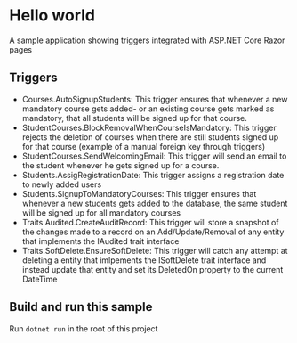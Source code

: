 ﻿# Hello world
A sample application showing triggers integrated with ASP.NET Core Razor pages

## Triggers

- Courses.AutoSignupStudents: This trigger ensures that whenever a new mandatory course gets added- or an existing course gets marked as mandatory, that all students will be signed up for that course.
- StudentCourses.BlockRemovalWhenCourseIsMandatory: This trigger rejects the deletion of courses when there are still students signed up for that course (example of a manual foreign key through triggers)
- StudentCourses.SendWelcomingEmail: This trigger will send an email to the student whenever he gets signed up for a course.
- Students.AssigRegistrationDate: This trigger assigns a registration date to newly added users
- Students.SignupToMandatoryCourses: This trigger ensures that whenever a new students gets added to the database, the same student will be signed up for all mandatory courses
- Traits.Audited.CreateAuditRecord: This trigger will store a snapshot of the changes made to a record on an Add/Update/Removal of any entity that implements the IAudited trait interface
- Traits.SoftDelete.EnsureSoftDelete: This trigger will catch any attempt at deleting a entity that imlpements the ISoftDelete trait interface and instead update that entity and set its DeletedOn property to the current DateTime

## Build and run this sample
Run `dotnet run` in the root of this project 
